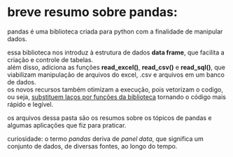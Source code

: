 # breve resumo sobre pandas:
pandas é uma biblioteca criada para python com a finalidade de manipular dados.

essa biblioteca nos introduz à estrutura de dados **data frame**, que facilita a criação e controle de tabelas.  
além disso, adiciona as funções **read_excel()**, **read_csv()** e **read_sql()**, que viabilizam manipulação de arquivos do excel, .csv e arquivos em um banco de dados.  
os novos recursos também otimizam a execução, pois vetorizam o codigo, ou seja, [substituem laços por funções da biblioteca](Series_Python.ipynb#Percorrendo_uma_série) tornando o código mais rápido e legível.  

os arquivos dessa pasta são os resumos sobre os tópicos de pandas e algumas aplicações que fiz para praticar.

curiosidade: o termo *pandas* deriva de *panel data*, que significa um conjunto de dados, de diversas fontes, ao longo do tempo.
